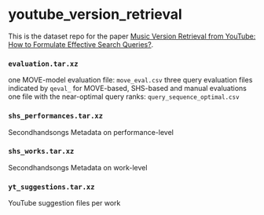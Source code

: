 # youtube_version_retrieval
This is the dataset repo for the paper [Music Version Retrieval from YouTube: How to Formulate Effective Search Queries?](https://ceur-ws.org/Vol-3341/WM-LWDA_2022_CRC_7142.pdf).

### `evaluation.tar.xz`
one MOVE-model evaluation file: `move_eval.csv`
three query evaluation files indicated by `qeval_` for MOVE-based, SHS-based and manual evaluations
one file with the near-optimal query ranks: `query_sequence_optimal.csv`


### `shs_performances.tar.xz` 
Secondhandsongs Metadata on performance-level

### `shs_works.tar.xz`
Secondhandsongs Metadata on work-level

### `yt_suggestions.tar.xz`
YouTube suggestion files per work
